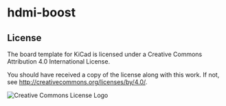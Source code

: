 # hdmi-boost



## License

The board template for KiCad is licensed under a Creative Commons
Attribution 4.0 International License.

You should have received a copy of the license along with this
work.  If not, see <http://creativecommons.org/licenses/by/4.0/>.

![Creative Commons License Logo](https://i.creativecommons.org/l/by/4.0/88x31.png)
